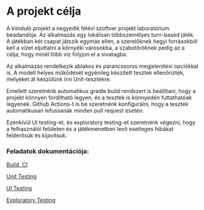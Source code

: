 # A projekt célja
A kiinduló projekt a negyedik félévi szoftver projekt laboratórium beadandója. Az alkalmazás egy lokálisan többszemélyes turn-based játék. A játékban két csapat játszik egymás ellen, a szerelőknek hegyi forrásokból kell a vizet eljuttatni a környéki városokba, a szabotőröknek pedig az a célja, hogy minél több víz folyjon el a sivatagba.


Az alkalmazás rendelkezik ablakos és parancssoros megjelenítési opciókkal is. A modell helyes működését egyénileg készített tesztek ellenőrizték, melyeket át készülünk írni Unit-tesztekre.

Emellett szeretnénk automatikus gradle build rendszert is beállítani, hogy a projekt könnyen fordítható legyen, és a tesztek is könnyedén futtathatóak legyenek. Github Actions-t is be szeretnénk konfigurálni, hogy a tesztek automatikusan lefussanak minden pull request esetén.

Ezenkívül UI testing-et, és exploratory testing-et szeretnénk végezni, hogy a felhasználói felületen és a játékmenetben levő esetleges hibákat felderítsük és kijavítsuk.

### Feladatok dokumentációja:

[Build, CI](doc/build-ci.md)

[Unit Testing](doc/unit-testing.md)

[UI Testing](doc/ui-testing.md)

[Exploratory Testing](doc/exploratory-testing.md)
